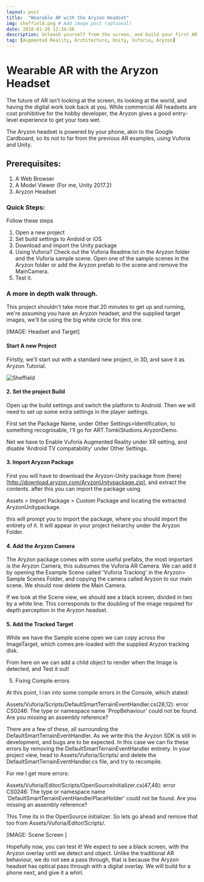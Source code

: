```yaml
---
layout: post
title:  "Wearable AR with the Aryzon Headset"
img: sheffield.png # Add image post (optional)
date: 2018-01-20 12:34:56
description: Unleash yourself from the screen, and build your first AR App with the Aryzon Headset
tag: [Augmented Reality, Architecture, Unity, Vuforia, Aryzon]
---
```



# Wearable AR with the Aryzon Headset

The future of AR isn't looking at the screen, its looking at the world, and having the digital work look back at you. While commercial AR headsets are cost prohibitive for the hobby developer, the Aryzon gives a good entry-level experience to get your toes wet.

The Aryzon headset is powered by your phone, akin to the Google Cardboard, so its not to far from the previous AR examples, using Vuforia and Unity.

## Prerequisites:

1. A Web Browser
2. A Model Viewer (For me, Unity 2017.2)
3. Aryzon Headset

### Quick Steps:
Follow these steps

1. Open a new project
2. Set build settings to Andoid or iOS
3. Download and import the Unity package
4. Using Vuforia? Check out the Vuforia Readme.txt in the Aryzon folder and the Vuforia sample scene.
Open one of the sample scenes in the Aryzon folder or add the Aryzon prefab to the scene and remove the MainCamera.
5. Test it.

### A more in depth walk through.

This project shouldn't take more that 20 minutes to get up and running, we're assuming you have an Aryzon headset, and the supplied target images, we'll be using the big white circle for this one.

[IMAGE: Headset and Target]

#### Start A new Project 

Firlstly, we'll start out with a standard new  project, in 3D, and save it as Aryzon Tutorial. 

<div class="img_row">
	<img style="max-height: 100%"  src="{{ site.baseurl }}/img/Blogs/Tracked_AR_Vuforia/Unity_Sheffield_AR.jpeg" alt=Sheffield in AR" title="Sheffield_in_AR"/>
	
</div>

#### 2. Set the project Build

Open up the build settings and switch the platform to Android. Then we will need to set up some extra settings in the player settings.

First set the Package Name, under Other Settings>Identification, to something recognisable, I'll go for ART.TomkiStudions.AryzonDemo.

Net we have to Enable Vuforia Augmented Reality under XR setting, and disable 'Android TV compatability' under Other Settings.

#### 3. Import Aryzon Package

First you will have to download the Aryzon-Unity package from (here)[http://download.aryzon.com/AryzonUnitypackage.zip], and extract the contents. after this you can import the package using 

Assets > Import Package > Custom Package and locating the extracted AryzonUnitypackage.

this will prompt you to import the package, where you should import the entirety of it. It will appear in your project heirarchy under the Aryzon Folder.

#### 4. Add the Aryzon Camera

The Aryzon package comes with some useful prefabs, the most important is the Aryzon Camera, this subsumes the Vuforia AR Camera. We can add it by opening the Example Scene called 'Vuforia Tracking' in the Aryzon> Sample Scenes Folder, and copying the camera called Aryzon to our main scene. We should now delete the Main Camera.

If we look at the Scene view, we should see a black screen, divided in two by a white line. This corresponds to the doubling of the image required for depth perception in the Aryzon headset. 

#### 5. Add the Tracked Target

While we have the Sample scene open we can copy across the ImageTarget, which comes pre-loaded with the supplied Aryzon tracking disk.

From here on we can add a child object to render when the Image is detected, and Test it out!

5. Fixing Compile errors

At this point, I ran into some compile errors in the Console, which stated:

Assets/Vuforia/Scripts/DefaultSmartTerrainEventHandler.cs(28,12): error CS0246: The type or namespace name `PropBehaviour' could not be found. Are you missing an assembly reference?

There are a few of these, all surrounding the DefaultSmartTerrainEventHandler. As we write this the Aryzon SDK is still in development, and bugs are to be expected. In this case we can fix these errors by removing the DefaultSmartTerrainEventHandler entirety. In your project view, head to Assets/Vuforia/Scripts/ and delete the DefaultSmartTerrainEventHandler.cs file, and try to recompile.

For me I get more errors:

Assets/Vuforia/Editor/Scripts/OpenSourceInitializer.cs(47,48): error CS0246: The type or namespace name `DefaultSmartTerrainEventHandlerPlaceHolder' could not be found. Are you missing an assembly reference?

 This Time its in the OpenSource initializer. So lets go ahead and remove that too from Assets/Vuforia/Editor/Scripts/.


[IMAGE: Scene Screen ]

 
Hopefully now, you can test it! We expect to see a black screen, with the Aryzon overlay until we detect and object. Unlike the traditional AR behaviour, we do not see a pass through, that is because the Aryzon headset has optical pass through with a digital overlay. We will build for a phone next, and give it a whirl.

